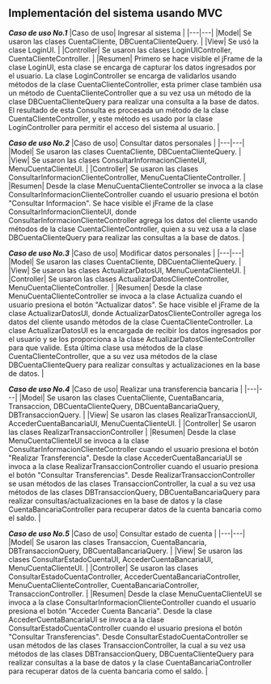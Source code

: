 ## Implementación del sistema usando MVC


***Caso de uso No.1***
|Caso de uso| Ingresar al sistema |
|---|---|
|Model| Se usaron las clases CuentaCliente, DBCuentaClienteQuery. |
|View| Se usó la clase LoginUI. |
|Controller| Se usaron las clases LoginUIController, CuentaClienteController. |
|Resumen| Primero se hace visible el jFrame de la clase LoginUI, esta clase se encarga de capturar los datos ingresados por el usuario. La clase LoginController se encarga de validarlos usando métodos de la clase CuentaClienteController, esta primer clase también usa un método de CuentaClienteController que a su vez usa un método de la clase DBCuentaClienteQuery para realizar una consulta a la base de datos. El resultado de esta Consulta es procesada un método de la clase CuentaClienteController, y este método es usado por la clase LoginController para permitir el acceso del sistema al usuario. |



***Caso de uso No.2***
|Caso de uso| Consultar datos personales |
|---|---|
|Model| Se usaron las clases CuentaCliente, DBCuentaClienteQuery. |
|View| Se usaron las clases ConsultarInformacionClienteUI, MenuCuentaClienteUI. |
|Controller| Se usaron las clases ConsultarInformacionClienteController, MenuCuentaClienteController. |
|Resumen| Desde la clase MenuCuentaClienteController se invoca a la clase ConsultarInformacionClienteController cuando el usuario presiona el botón "Consultar Informacion". Se hace visible el jFrame de la clase ConsultarInformacionClienteUI, donde ConsultarInformacionClienteController agrega los datos del cliente usando métodos de la clase CuentaClienteController, quien a su vez usa a la clase DBCuentaClienteQuery para realizar las consultas a la base de datos.  |



***Caso de uso No.3***
|Caso de uso| Modificar datos personales |
|---|---|
|Model| Se usaron las clases CuentaCliente, DBCuentaClienteQuery. |
|View| Se usaron las clases ActualizarDatosUI, MenuCuentaClienteUI. |
|Controller| Se usaron las clases ActualizarDatosClienteController, MenuCuentaClienteController. |
|Resumen| Desde la clase MenuCuentaClienteController se invoca a la clase Actualiza cuando el usuario presiona el botón "Actualizar datos". Se hace visible el jFrame de la clase ActualizarDatosUI, donde ActualizarDatosClienteController agrega los datos del cliente usando métodos de la clase CuentaClienteController. La clase ActualizarDatosUI es la encargada de recibir los datos ingresados por el usuario y se los proporciona a la clase ActualizarDatosClienteController para que valide. Esta última clase usa métodos de la clase CuentaClienteController, que a su vez usa métodos de la clase DBCuentaClienteQuery para realizar consultas y actualizaciones en la base de datos. |



***Caso de uso No.4***
|Caso de uso| Realizar una transferencia bancaria |
|---|---|
|Model| Se usaron las clases CuentaCliente, CuentaBancaria, Transaccion, DBCuentaClienteQuery, DBCuentaBancariaQuery, DBTransaccionQuery. |
|View| Se usaron las clases RealizarTransaccionUI, AccederCuentaBancariaUI, MenuCuentaClienteUI. |
|Controller| Se usaron las clases RealizarTransaccionController  |
|Resumen| Desde la clase MenuCuentaClienteUI se invoca a la clase ConsultarInformacionClienteController cuando el usuario presiona el botón "Realizar Transferencia". Desde la clase AccederCuentaBancariaUI se invoca a la clase RealizarTransaccionController cuando el usuario presiona el botón "Consultar Transferencias". Desde RealizarTransaccionController se usan métodos de las clases TransaccionController, la cual a su vez usa métodos de las clases DBTransaccionQuery, DBCuentaBancariaQuery para realizar consultas/actualizaciones en la base de datos y la clase CuentaBancariaController para recuperar datos de la cuenta bancaria como el saldo.  |



***Caso de uso No.5***
|Caso de uso| Consultar estado de cuenta |
|---|---|
|Model| Se usaron las clases Transaccion, CuentaBancaria, DBTransaccionQuery, DBCuentaBancariaQuery.  |
|View| Se usaron las clases ConsultarEstadoCuentaUI, AccederCuentaBancariaUI, MenuCuentaClienteUI.  |
|Controller| Se usaron las clases ConsultarEstadoCuentaController, AccederCuentaBancariaController, MenuCuentaClienteController, CuentaBancariaController, TransaccionController.  |
|Resumen| Desde la clase MenuCuentaClienteUI se invoca a la clase ConsultarInformacionClienteController cuando el usuario presiona el botón "Acceder Cuenta Bancaria". Desde la clase AccederCuentaBancariaUI se invoca a la clase ConsultarEstadoCuentaController cuando el usuario presiona el botón "Consultar Transferencias". Desde ConsultarEstadoCuentaController se usan métodos de las clases TransaccionController, la cual a su vez usa métodos de las clases DBTransaccionQuery, DBCuentaClienteQuery para realizar consultas a la base de datos y la clase CuentaBancariaController para recuperar datos de la cuenta bancaria como el saldo.  |
